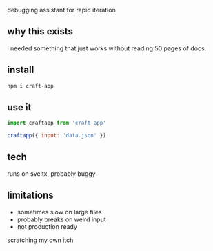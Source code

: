 debugging assistant for rapid iteration

## why this exists

i needed something that just works without reading 50 pages of docs.

## install

```bash
npm i craft-app
```

## use it

```js
import craftapp from 'craft-app'

craftapp({ input: 'data.json' })
```

## tech

runs on sveltx, probably buggy

## limitations

- sometimes slow on large files
- probably breaks on weird input
- not production ready

scratching my own itch
